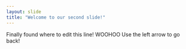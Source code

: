 ```yaml
---
layout: slide
title: "Welcome to our second slide!"
---
```

Finally found where to edit this line! WOOHOO
Use the left arrow to go back!
